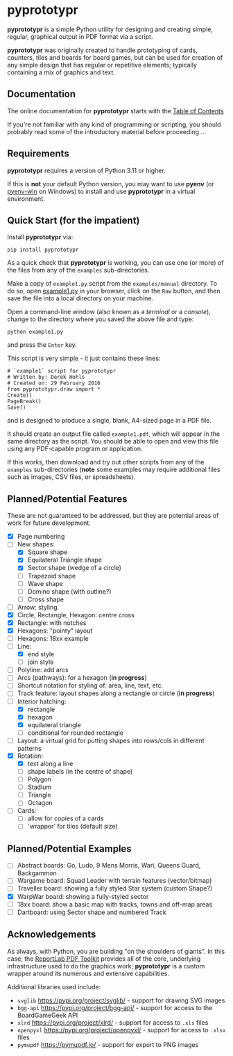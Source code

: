 # pyprototypr

**pyprototypr** is a simple Python utility for designing and creating simple,
regular, graphical output in PDF format via a script.

**pyprototypr**  was originally created to handle prototyping of cards, counters, tiles
and boards for board games, but can be used for creation of any simple design that has
regular or repetitive elements; typically containing a mix of graphics and text.

## Documentation

The online documentation for **pyprototypr** starts with the
[Table of Contents](https://github.com/gamesbook/pyprototypr/blob/master/docs/index.md)

If you're not familiar with any kind of programming or scripting, you should probably
read some of the introductory material before proceeding ...

## Requirements

**pyprototypr** requires a version of Python 3.11 or higher.

If this is **not** your default Python version, you may want to use **pyenv**
(or [pyenv-win](https://github.com/pyenv-win/pyenv-win) on Windows) to install and
use **pyprototypr** in a virtual environment.

## Quick Start (for the impatient)

Install **pyprototypr** via:
```
pip install pyprototypr
```
As a quick check that **pyprototypr** is working, you can use one (or more) of the files
from any of the `examples` sub-directories.

Make a copy of `example1.py` script from the `examples/manual` directory. To do so, open
[example1.py](https://github.com/gamesbook/pyprototypr/blob/master/examples/manual/example1.py)
in your browser, click on the `Raw` button, and then save the file into a local
directory on your machine.

Open a command-line window (also known as a  *terminal* or a *console*), change to the
directory where you saved the above file and type:
```
python example1.py
```
and press the `Enter` key.

This script is very simple - it just contains these lines:
```
# `example1` script for pyprototypr
# Written by: Derek Hohls
# Created on: 29 February 2016
from pyprototypr.draw import *
Create()
PageBreak()
Save()
```
and is designed to produce a single, blank, A4-sized page in a PDF file.

It should create an output file called `example1.pdf`, which will appear in the
same directory as the script. You should be able to open and view this file using
any PDF-capable program or application.

If this works, then download and try out other scripts from any of the `examples`
sub-directories (**note** some examples may require additional files such as
images, CSV files, or spreadsheets).

## Planned/Potential Features

These are not guaranteed to be addressed, but they are potential areas of
work for future development.

* [x] Page numbering
* [ ] New shapes:
    * [x] Square shape
    * [x] Equilateral Triangle shape
    * [x] Sector shape (wedge of a circle)
    * [ ] Trapezoid shape
    * [ ] Wave shape
    * [ ] Domino shape (with outline?)
    * [ ] Cross shape
* [ ] Arrow: styling
* [x] Circle, Rectangle, Hexagon: centre cross
* [x] Rectangle: with notches
* [x] Hexagons: "pointy" layout
* [ ] Hexagons: 18xx example
* [ ] Line:
    * [x] end style
    * [ ] join style
* [ ] Polyline: add arcs
* [ ] Arcs (pathways): for a hexagon (**in progress**)
* [ ] Shortcut notation for styling of: area, line, text, etc.
* [ ] Track feature: layout shapes along a rectangle or circle  (**in progress**)
* [ ] Interior hatching:
    * [x] rectangle
    * [x] hexagon
    * [x] equilateral triangle
    * [ ] conditional for rounded rectangle
* [ ] Layout: a virtual grid for putting shapes into rows/cols in different patterns
* [x] Rotation:
    * [x] text along a line
    * [ ] shape labels (in the centre of shape)
    * [ ] Polygon
    * [ ] Stadium
    * [ ] Triangle
    * [ ] Octagon
* [ ] Cards:
    * [ ] allow for copies of a cards
    * [ ] 'wrapper' for tiles (default size)

## Planned/Potential Examples

* [ ] Abstract boards: Go, Ludo, 9 Mens Morris, Wari, Queens Guard, Backgammon
* [ ] Wargame board: Squad Leader with terrain features (vector/bitmap)
* [ ] Traveller board: showing a fully styled Star system (custom Shape?)
* [x] WarpWar board: showing a fully-styled sector
* [ ] 18xx board: show a basic map with tracks, towns and off-map areas
* [ ] Dartboard: using Sector shape and numbered Track

## Acknowledgements

As always, with Python, you are building "on the shoulders of giants". In this case, the
[ReportLab PDF Toolkit](https://https://docs.reportlab.com/reportlab/userguide/ch1_intro/)
provides all of the core, underlying infrastructure used to do the graphics work;
**pyprototypr** is a custom wrapper around its numerous and extensive capabilities.

Additional libraries used include:

* `svglib` https://pypi.org/project/svglib/ - support for drawing SVG images
* `bgg-api` https://pypi.org/project/bgg-api/ - support for access to the BoardGameGeek API
* `xlrd` https://pypi.org/project/xlrd/ - support for access to `.xls` files
* `openpyxl` https://pypi.org/project/openpyxl/ - support for access to `.xlsx` files
* `pymupdf` https://pymupdf.io/ - support for export to PNG images
